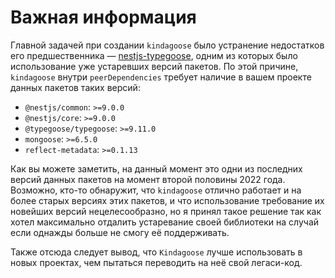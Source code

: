 # Важная информация

Главной задачей при создании `kindagoose` было устранение недостатков его предшественника
— [nestjs-typegoose](https://github.com/kpfromer/nestjs-typegoose), одним из которых было использование уже устаревших
версий пакетов. По этой причине, `kindagoose` внутри `peerDependencies` требует наличие в вашем проекте данных пакетов
таких версий:

* `@nestjs/common`: `>=9.0.0`
* `@nestjs/core`: `>=9.0.0`
* `@typegoose/typegoose`: `>=9.11.0`
* `mongoose`: `>=6.5.0`
* `reflect-metadata`: `>=0.1.13`

Как вы можете заметить, на данный момент это одни из последних версий данных пакетов на момент второй половины 2022
года. Возможно, кто-то обнаружит, что `kindagoose` отлично работает и на более старых версиях этих пакетов, и что
использование требование их новейших версий нецелесообразно, но я принял такое решение так как хотел максимально
отдалить устаревание своей библиотеки на случай если однажды больше не смогу её поддерживать.

Также отсюда следует вывод, что `Kindagoose` лучше использовать в новых проектах, чем пытаться переводить на неё свой
легаси-код.
